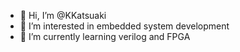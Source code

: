 - 👋 Hi, I’m @KKatsuaki
- 👀 I’m interested in embedded system development
- 🌱 I’m currently learning verilog and FPGA

<!---
KKatsuaki/KKatsuaki is a ✨ special ✨ repository because its `README.md` (this file) appears on your GitHub profile.
You can click the Preview link to take a look at your changes.
--->
